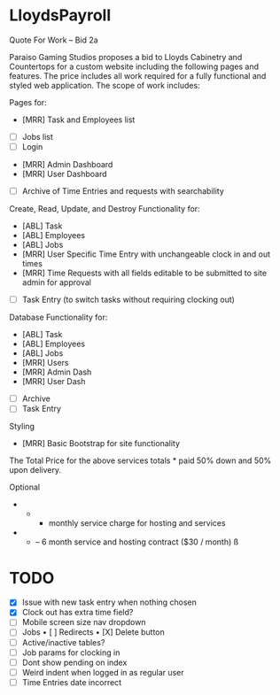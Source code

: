 # LloydsPayroll

Quote For Work – Bid 2a

Paraiso Gaming Studios proposes a bid to Lloyds Cabinetry and Countertops for a custom website including the following pages and features.  The price includes all work required for a fully functional and styled web application.  The scope of work includes:

Pages for:
- [MRR] Task and Employees list
- [ ] Jobs list
- [ ] Login
- [MRR] Admin Dashboard
- [MRR] User Dashboard
- [ ] Archive of Time Entries and requests with searchability 

Create, Read, Update, and Destroy Functionality for:
- [ABL] Task
- [ABL] Employees
- [ABL] Jobs
- [MRR] User Specific Time Entry with unchangeable clock in and out times
- [MRR] Time Requests with all fields editable to be submitted to site admin for approval
- [ ] Task Entry (to switch tasks without requiring clocking out)

Database Functionality for:
- [ABL] Task
- [ABL] Employees
- [ABL] Jobs
- [MRR] Users
- [MRR] Admin Dash
- [MRR] User Dash
- [ ] Archive
- [ ] Task Entry

Styling
- [MRR] Basic Bootstrap for site functionality

The Total Price for the above services totals * paid 50% down and 50% upon delivery.

Optional
- * - monthly service charge for hosting and services
- * – 6 month service and hosting contract ($30 / month) ß

# TODO
- [X] Issue with new task entry when nothing chosen
- [X] Clock out has extra time field?
- [ ] Mobile screen size nav dropdown
- [ ] Jobs
    • [ ] Redirects
    • [X] Delete button
- [ ] Active/inactive tables?
- [ ] Job params for clocking in
- [ ] Dont show pending on index
- [ ] Weird indent when logged in as regular user
- [ ] Time Entries date incorrect